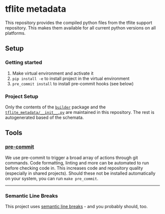 # tflite metadata

This repository provides the compiled python files
from the tflite support repository.
This makes them available for all current python versions on all platforms.

## Setup

### Getting started

1. Make virtual environment and activate it
1. `pip install -e` to install project in the virtual environment
1. `pre_commit install` to install pre-commit hooks (see below)

### Project Setup

Only the contents of the [`builder`](src/builder/__init__.py) package
and the [`tflite_metadata/__init__.py`](src/tflite_metadata/__init__.py) are maintained in this repository.
The rest is autogenerated based of the schemata.

## Tools

### [pre-commit](https://pre-commit.com)

We use pre-commit
to trigger a broad array of actions through git commands.
Code formatting, linting and more can be automated
to run before checking code in.
This increases code and repository quality
(especially in shared projects).
Should these not be installed automatically on your system,
you can run `make pre_commit`.

______________________________________________________________________

### Semantic Line Breaks

This project uses [semantic line breaks](https://sembr.org/) - and you probably should, too.
